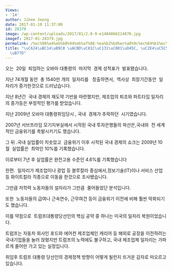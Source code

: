 ```yaml
---
Views:
- '14'
author: Jihee Jeong
date: 2017-01-10 11:37:00
id: 28379
image: /wp-content/uploads/2017/01/2.0-9-e1484066214876.jpg
imagef: 2017-01-28379.jpg
permalink: /%ec%98%a4%eb%b0%94%eb%a7%88-%ea%b2%bd%ec%a0%9c%ec%84%b1%ec%a0%81%ed%91%9c-%ec%8b%a4%ec%97%85%eb%a5%a0-%ed%95%98%eb%9d%bd/
title: "\uC624\uBC14\uB9C8 \uACBD\uC81C\uC131\uC801\uD45C, \uC2E4\uC5C5\uB960 \uD558\
  \uB77D"
---
```


오는  20일  퇴임하는 오바마 대통령의  마지막  경제 성적표가  발표됐습니다.

지난 74개월 동안  총 1540만 개의  일자리를   창출하면서,  역사상  최장기간동안  일자리가 증가한것으로 드러났습니다.

지난 8년간  국내 경제의 재도약 기반을 마련했지만, 제조업의 퇴조와 파트타임 일자리의 증가등은 부정적인 평가를 받았습니다.

지난 2009년 오바마 대통령취임당시 , 국내  경제가 추락하던  시기였습니다.

2007년 서브프라임 모기지부실에서 시작된 국내 투자은행들의 파산은,국내와  전 세계적인 금융위기를 촉발시키기도 했습니다.

그 뒤 .국내 실업률이 치솟았고  금융위기 이후 시작된 국내 경제의 쇼크는 2009년 10월  실업률은  최악인 10%를 기록했습니다.

이로부터 7년 후 실업률은 완전고용 수준인 4.6%를 기록했습니다

한편.  일자리가 제조업이나 광업 등 블루칼라 중심에서,정보기술(IT)이나 서비스 산업 등 화이트칼라 직종으로 이동을 한것으로 조사됐습니다.

그만큼 저학력 노동자들의 설자리가 그만큼  줄어들었단 분석입니다.

또한  노동자들의 급여나 근속연수, 근무여건 등이 금융위기 이전에 비해 훨씬 악화되기도 했습니다.

이를 약점으로  트럼프대통령당선인의 핵심 공약 중 하나는 미국의 일자리 복원이었습니다.

트럼프는 자동차 회사인 포드와 에어컨 제조업체인 캐리어 등 해외로 공장을 이전하려는 국내기업들을 눌러 앉혔지만 트럼프의 노력에도 불구하고, 국내 제조업체 일자리는 가파르게 줄어만 가고 있는 실정입니다.

취임후 트럼프 대통령 당선인의 경제정책 방향이 어떻게 될런지 뜨거운 감자로 떠오르고 있습니다.